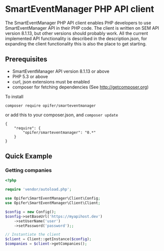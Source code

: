 # SmartEventManager PHP API client

The SmartEventManager PHP API client enables PHP developers to use SmartEventManager API in their PHP code. The client is written on SEM API version 8.1.13, but other versions should probably work.
All the current implemented API functionality is described in the description.json, for expanding the client functionality this is also the place to get starting.

## Prerequisites

   * SmartEventManager API version 8.1.13 or above
   * PHP 5.3 or above
   * curl, json extensions must be enabled
   * composer for fetching dependencies (See http://getcomposer.org)


To install

    composer require opifer/smarteventmanager

or add this to your composer.json, and ```composer update``` 

```  
{
    "require": {
        "opifer/smarteventmanager": "0.*"
    }
}
```

## Quick Example

### Getting companies

```php
<?php

require 'vendor/autoload.php';

use Opifer\SmartEventManager\Client\Config;
use Opifer\SmartEventManager\Client\Client;

$config = new Config();
$config->setBaseUrl('https://myapihost.dev')
    ->setUserName('user')
    ->setPassword('password');;

// Instantiate the client
$client = Client::getInstance($config);
$companies = $client->getCompanies();

```